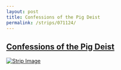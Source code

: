 ```yaml
---
layout: post
title: Confessions of the Pig Deist
permalink: /strips/071124/
---
```


## [Confessions of the Pig Deist](/strips/071124/)

<a href='../images/ph071124.gif'><img src='../images/ph071124.gif' alt='Strip Image' /></a>


<!-- include copyright-strip.html -->
